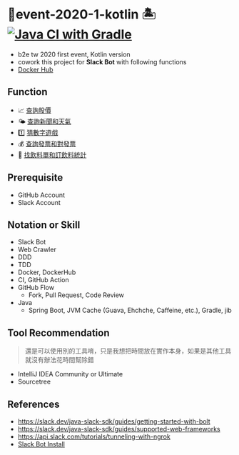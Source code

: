 # 🥇event-2020-1-kotlin 🏝 [![Java CI with Gradle](https://github.com/b2etw/event-2020-1-kotlin/workflows/Java%20CI%20with%20Gradle/badge.svg?branch=master&event=push)](https://github.com/b2etw/event-2020-1-kotlin/actions)
* b2e tw 2020 first event, Kotlin version
* cowork this project for **Slack Bot** with following functions
* [Docker Hub](https://hub.docker.com/repository/docker/taiwanbackendgroup/event-2020-1-kotlin)

## Function
* 📈 [查詢股價](https://github.com/b2etw/event-2020-1-kotlin/issues/1)
* 🌤 [查詢新聞和天氣](https://github.com/b2etw/event-2020-1-kotlin/issues/2) 
* 1️⃣ [猜數字遊戲](https://github.com/b2etw/event-2020-1-kotlin/issues/3)
* 💰 [查詢發票和對發票](https://github.com/b2etw/event-2020-1-kotlin/issues/4) 
* 🥤 [找飲料單和訂飲料統計](https://github.com/b2etw/event-2020-1-kotlin/issues/5)

## Prerequisite
* GitHub Account
* Slack Account

## Notation or Skill
* Slack Bot
* Web Crawler
* DDD
* TDD
* Docker, DockerHub
* CI, GitHub Action
* GitHub Flow
  * Fork, Pull Request, Code Review
* Java
  * Spring Boot, JVM Cache (Guava, Ehchche, Caffeine, etc.), Gradle, jib
  
## Tool Recommendation
> 還是可以使用別的工具唷，只是我想把時間放在實作本身，如果是其他工具就沒有辦法花時間幫除錯
* IntelliJ IDEA Community or Ultimate
* Sourcetree

## References
* https://slack.dev/java-slack-sdk/guides/getting-started-with-bolt
* https://slack.dev/java-slack-sdk/guides/supported-web-frameworks
* https://api.slack.com/tutorials/tunneling-with-ngrok
* [Slack Bot Install](./doc/slack-bot-install.md)
